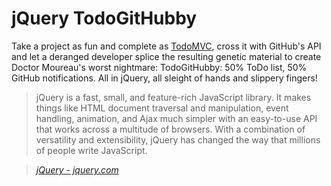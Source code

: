 # jQuery TodoGitHubby

Take a project as fun and complete as [TodoMVC](https://github.com/tastejs/todomvc/), cross it with GitHub's API and let a deranged developer splice the resulting genetic material to create Doctor Moureau's worst nightmare: TodoGitHubby: 50% ToDo list, 50% GitHub notifications. All in jQuery, all sleight of hands and slippery fingers!

> jQuery is a fast, small, and feature-rich JavaScript library. It makes things like HTML document traversal and manipulation, event handling, animation, and Ajax much simpler with an easy-to-use API that works across a multitude of browsers. With a combination of versatility and extensibility, jQuery has changed the way that millions of people write JavaScript.

> _[jQuery - jquery.com](http://jquery.com)_
